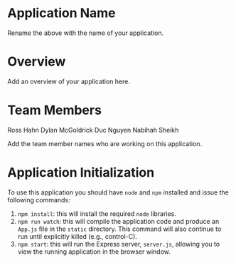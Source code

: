 # Application Name

Rename the above with the name of your application.

# Overview

Add an overview of your application here.

# Team Members
Ross Hahn
Dylan McGoldrick
Duc Nguyen
Nabihah Sheikh


Add the team member names who are working on this application.

# Application Initialization

To use this application you should have `node` and `npm` installed and issue the following commands:

1. `npm install`: this will install the required `node` libraries.
2. `npm run watch`: this will compile the application code and produce an `App.js` file in the `static` directory. This command will also continue to run until explicitly killed (e.g., control-C).
3. `npm start`: this will run the Express server, `server.js`, allowing you to view the running application in the browser window.
